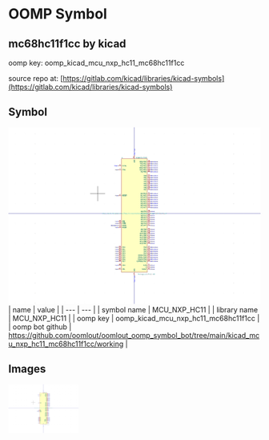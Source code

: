 # OOMP Symbol  
## mc68hc11f1cc  by kicad  
  
oomp key: oomp_kicad_mcu_nxp_hc11_mc68hc11f1cc  
  
source repo at: [https://gitlab.com/kicad/libraries/kicad-symbols](https://gitlab.com/kicad/libraries/kicad-symbols)  
## Symbol  
  
[![working.png](working_600.png)](working.png)  
| name | value | 
| --- | --- | 
| symbol name | MCU_NXP_HC11 | 
| library name | MCU_NXP_HC11 | 
| oomp key | oomp_kicad_mcu_nxp_hc11_mc68hc11f1cc | 
| oomp bot github | https://github.com/oomlout/oomlout_oomp_symbol_bot/tree/main/kicad_mcu_nxp_hc11_mc68hc11f1cc/working | 
## Images  
  
[![working.png](working_140.png)](working.png)  
